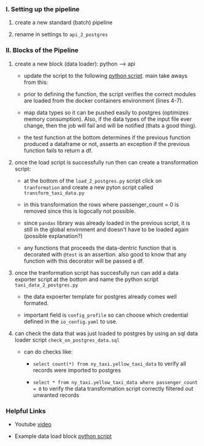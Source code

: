 ### I. Setting up the pipeline 

1. create a new standard (batch) pipeline

2. rename in settings to `api_2_postgres`

### II. Blocks of the Pipeline

1. create a new block (data loader): python --> api

    * update the script to the following [python script](https://github.com/mage-ai/mage-zoomcamp/blob/solutions/magic-zoomcamp/data_loaders/load_nyc_taxi_data.py). main take aways from this:

    * prior to defining the function, the script verifies the correct modules are loaded from the docker containers environment (lines 4-7).
    
    * map data types so it can be pushed easily to postgres (optimizes memory consumption). Also, if the data types of the input file ever change, then the job will fail and will be notified (thats a good thing). 

    * the test function at the bottom determines if the previous function produced a dataframe or not, asserts an exception if the previous function fails to return a df. 

2. once the load script is successfully run then can create a transformation script: 

    * at the bottom of the `load_2_postgres.py` script click on `tranformation` and create a new pyton script called `transform_taxi_data.py`

    * in this transformation the rows where passenger_count = 0 is removed since this is logocally not possible. 

    * since `pandas` library was already loaded in the previous script, it is still in the global envirnment and doesn't have to be loaded again (possible explanation?)

    * any functions that proceeds the data-dentric function that is decorated with `@test` is an assertion. also good to know that any function with this decorator will be passed a df. 

3. once the tranformation script has succesfully run can add a data exporter script at the bottom and name the python script `taxi_data_2_postgres.py`

    * the data expoerter template for postgres already comes well formated. 

    * important field is `config_profile` so can choose which credential defined in the `io_config.yaml` to use. 

4. can check the data that was just loaded to postgres by using an sql data loader script `check_on_postgres_data.sql` 

    * can do checks like:

        + `select count(*) from ny_taxi.yellow_taxi_data` to verify all records were imported to postgres 

        + `select * from ny_taxi.yellow_taxi_data where passenger_count = 0` to verify the data transformation script correctly filtered out unwanted records 

### Helpful Links 

* Youtube [video](https://www.youtube.com/watch?v=Maidfe7oKLs&t=17s)

* Example data load block [python script](https://github.com/mage-ai/mage-zoomcamp/blob/solutions/magic-zoomcamp/data_loaders/load_nyc_taxi_data.py)